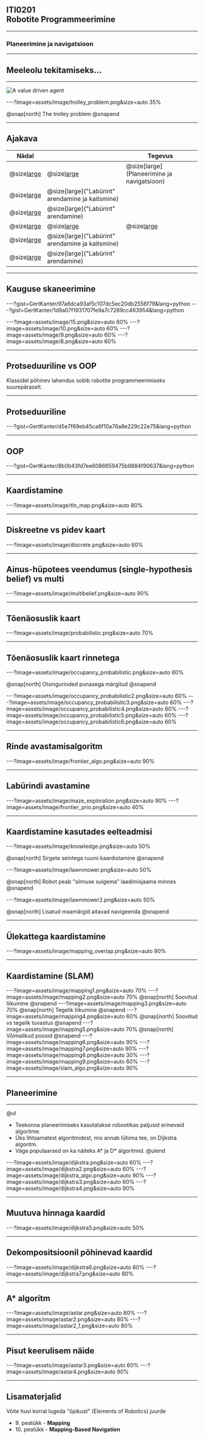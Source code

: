 ## ITI0201<br />Robotite Programmeerimine

---
### Planeerimine ja navigatsioon

---
## Meeleolu tekitamiseks...

---
![A value driven agent](https://www.youtube.com/embed/V8utFzn7DJk)

---?image=assets/image/trolley_problem.png&size=auto 35%

@snap[north]
The trolley problem
@snapend

---
## Ajakava

Nädal |  | Tegevus
------|--|--------
@size[large](**12**) | @size[large](@color[goldenrod](Loeng)) | @size[large](Planeerimine ja navigatsioon)
  | @size[large](@color[darkgreen](Praktikum)) | @size[large]("Labürint" arendamine ja kaitsmine)
  | @size[large](@color[cornflowerblue](Kodutöö)) | @size[large]("Labürint" arendamine)
@size[large](**13**) | @size[large](@color[goldenrod](Loeng)) | @size[large](---)
  | @size[large](@color[darkgreen](Praktikum)) | @size[large]("Labürint" arendamine ja kaitsmine)
  | @size[large](@color[cornflowerblue](Kodutöö)) | @size[large]("Labürint" arendamine)

---
## Kauguse skaneerimine

---?gist=GertKanter/97a6dca93af5c107dc5ec20db2556f79&lang=python
---?gist=GertKanter/1d9a07f1931707fe9a7c7289cc463954&lang=python

---?image=assets/image/15.png&size=auto 60%
---?image=assets/image/10.png&size=auto 60%
---?image=assets/image/9.png&size=auto 60%
---?image=assets/image/8.png&size=auto 60%

---
## Protseduuriline vs OOP

Klassidel põhinev lahendus sobib robotite programmeerimiseks suurepäraselt.

---
## Protseduuriline

---?gist=GertKanter/d5e7f69eb45ca6f10a76a8e229c22e75&lang=python

---
## OOP

---?gist=GertKanter/8b0b43fd7ee6086659475b9884f90637&lang=python

---
## Kaardistamine

---?image=assets/image/tln_map.png&size=auto 80%

---
## Diskreetne vs pidev kaart

---?image=assets/image/discrete.png&size=auto 60%

---
## Ainus-hüpotees veendumus (single-hypothesis belief) vs multi

---?image=assets/image/multibelief.png&size=auto 90%

---
## Tõenäosuslik kaart

---?image=assets/image/probabilistic.png&size=auto 70%

---
## Tõenäosuslik kaart rinnetega

---?image=assets/image/occupancy_probabilistic.png&size=auto 60%

@snap[north]
Otsingurinded punasega märgitud
@snapend

---?image=assets/image/occupancy_probabilistic2.png&size=auto 60%
---?image=assets/image/occupancy_probabilistic3.png&size=auto 60%
---?image=assets/image/occupancy_probabilistic4.png&size=auto 60%
---?image=assets/image/occupancy_probabilistic5.png&size=auto 60%
---?image=assets/image/occupancy_probabilistic6.png&size=auto 60%

---
## Rinde avastamisalgoritm

---?image=assets/image/frontier_algo.png&size=auto 90%

---
## Labürindi avastamine

---?image=assets/image/maze_exploration.png&size=auto 90%
---?image=assets/image/frontier_prio.png&size=auto 40%

---
## Kaardistamine kasutades eelteadmisi

---?image=assets/image/knowledge.png&size=auto 50%

@snap[north]
Sirgete seintega ruumi kaardistamine
@snapend

---?image=assets/image/lawnmower.png&size=auto 50%

@snap[north]
Robot peab "silmuse sulgema" laadimisjaama minnes
@snapend

---?image=assets/image/lawnmower2.png&size=auto 50%

@snap[north]
Lisatud maamärgid aitavad navigeerida
@snapend

---
## Ülekattega kaardistamine

---?image=assets/image/mapping_overlap.png&size=auto 90%

---
## Kaardistamine (SLAM)

---?image=assets/image/mapping1.png&size=auto 70%
---?image=assets/image/mapping2.png&size=auto 70%
@snap[north]
Soovitud liikumine
@snapend
---?image=assets/image/mapping3.png&size=auto 70%
@snap[north]
Tegelik liikumine
@snapend
---?image=assets/image/mapping4.png&size=auto 60%
@snap[north]
Soovitud vs tegelik tuvastus
@snapend
---?image=assets/image/mapping5.png&size=auto 70%
@snap[north]
Võimalikud poosid
@snapend
---?image=assets/image/mapping6.png&size=auto 90%
---?image=assets/image/mapping7.png&size=auto 90%
---?image=assets/image/mapping8.png&size=auto 30%
---?image=assets/image/mapping9.png&size=auto 60%
---?image=assets/image/slam_algo.png&size=auto 90%

---
## Planeerimine

---
@ul
- Teekonna planeerimiseks kasutatakse robootikas paljusid erinevaid algoritme.
- Üks lihtsamatest algoritmidest, mis annab lühima tee, on Dijkstra algoritm.
- Väga populaarsed on ka näiteks A\* ja D\* algoritmid.
@ulend

---?image=assets/image/dijkstra.png&size=auto 60%
---?image=assets/image/dijkstra2.png&size=auto 60%
---?image=assets/image/dijkstra_algo.png&size=auto 90%
---?image=assets/image/dijkstra3.png&size=auto 60%
---?image=assets/image/dijkstra4.png&size=auto 90%

---
## Muutuva hinnaga kaardid

---?image=assets/image/dijkstra5.png&size=auto 50%

---
## Dekompositsioonil põhinevad kaardid

---?image=assets/image/dijkstra6.png&size=auto 80%
---?image=assets/image/dijkstra7.png&size=auto 80%

---
## A\* algoritm

---?image=assets/image/astar.png&size=auto 80%
---?image=assets/image/astar2.png&size=auto 80%
---?image=assets/image/astar2_1.png&size=auto 80%

---
## Pisut keerulisem näide

---?image=assets/image/astar3.png&size=auto 60%
---?image=assets/image/astar4.png&size=auto 90%

---
## Lisamaterjalid

Võite huvi korral lugeda "õpikust" (Elements of Robotics) juurde

- 9\. peatükk - **Mapping**
- 10\. peatükk - **Mapping-Based Navigation**
